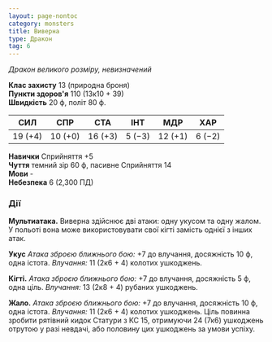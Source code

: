 ```yaml
---
layout: page-nontoc
category: monsters
title: Виверна
type: Дракон
tag: 6
---
```


_Дракон великого розміру, невизначений_

**Клас захисту** 13 (природна броня)    
**Пункти здоров'я** 110 (13к10 + 39)    
**Швидкість** 20 ф, політ 80 ф.

| СИЛ     | СПР     | СТА     | ІНТ    | МДР     | ХАР    |
| ------- | ------- | ------- | ------ | ------- | ------ |
| 19 (+4) | 10 (+0) | 16 (+3) | 5 (−3) | 12 (+1) | 6 (−2) |

**Навички** Сприйняття +5    
**Чуття** темний зір 60 ф, пасивне Сприйняття 14    
**Мови** -    
**Небезпека** 6 (2,300 ПД)

### Дії
**Мультиатака.** Виверна здійснює дві атаки: одну укусом та одну жалом. У польоті вона може використовувати свої кігті замість однієї з інших атак.    

**Укус** _Атака зброєю ближнього бою:_ +7 до влучання, досяжність 10 ф, одна істота. _Влучання:_ 11 (2к6 + 4) колотих ушкоджень.    

**Кігті.** _Атака зброєю ближнього бою:_ +7 до влучання, досяжність 5 ф, одна ціль. _Влучання:_ 13 (2к8 + 4) рубаних ушкоджень.    

**Жало.** _Атака зброєю ближнього бою:_ +7 до влучання, досяжність 10 ф, одна істота. _Влучання:_ 11 (2к6 + 4) колотих ушкоджень. Ціль повинна зробити рятівний кидок Статури з КС 15, отримуючи 24 (7к6) ушкоджень отрутою у разі невдачі, або половину цих ушкоджень за умови успіху.
